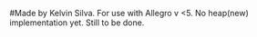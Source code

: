 #Made by Kelvin Silva. For use with Allegro v <5. No heap(new) implementation yet. Still to be done.
